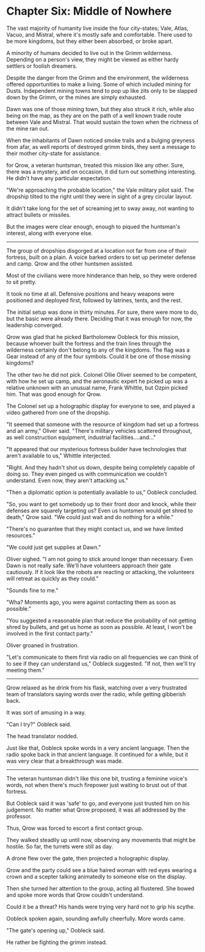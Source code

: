 # Chapter Six: Middle of Nowhere

The vast majority of humanity live inside the four city-states; Vale, Atlas, Vacuo, and Mistral, where it's mostly safe and comfortable. There used to be more kingdoms, but they either been absorbed, or broke apart.

A minority of humans decided to live out in the Grimm wilderness. Depending on a person's view, they might be viewed as either hardy settlers or foolish dreamers.

Despite the danger from the Grimm and the environment, the wilderness offered opportunities to make a living. Some of which included mining for Dusts. Independent mining towns tend to pop up like zits only to be slapped down by the Grimm, or the mines are simply exhausted.

Dawn was one of those mining town, but they also struck it rich, while also being on the map, as they are on the path of a well known trade route between Vale and Mistral. That would sustain the town when the richness of the mine ran out.

When the inhabitants of Dawn noticed smoke trails and a bulging greyness from afar, as well reports of destroyed grimm birds, they sent a message to their mother city-state for assistance.

for Qrow, a veteran huntsman, treated this mission like any other. Sure, there was a mystery, and on occasion, it did turn out something interesting. He didn't have any particular expectation.

"We're approaching the probable location," the Vale military pilot said. The dropship tilted to the right until they were in sight of a grey circular layout.

It didn't take long for the set of screaming jet to sway away, not wanting to attract bullets or missiles.

But the images were clear enough, enough to piqued the huntsman's interest, along with everyone else.

***

The group of dropships disgorged at a location not far from one of their fortress, built on a plain. A voice barked orders to set up perimeter defense and camp. Qrow and the other huntsmen assisted.

Most of the civilians were more hinderance than help, so they were ordered to sit pretty.

It took no time at all. Defensive positions and heavy weapons were positioned and deployed first, followed by latrines, tents, and the rest.

The initial setup was done in thirty minutes. For sure, there were more to do, but the basic were already there. Deciding that it was enough for now, the leadership converged.

Qrow was glad that he picked Bartholomew Oobleck for this mission, because whoever built the fortress and the train lines through the wilderness certainly don't belong to any of the kingdoms. The flag was a Gear instead of any of the four symbols. Could it be one of those missing kingdoms?

The other two he did not pick. Colonel Ollie Oliver seemed to be competent, with how he set up camp, and the aeronautic expert he picked up was a relative unknown with an unusual name, Frank Whittle, but Ozpin picked him. That was good enough for Qrow.

The Colonel set up a holographic display for everyone to see, and played a video gathered from one of the dropship.

"It seemed that someone with the resource of kingdom had set up a fortress and an army," Oliver said. "There's military vehicles scattered throughout, as well construction equipment, industrial facilities....and..."

"It appeared that our mysterious fortress builder have technologies that aren't available to us," Whittle interjected.

"Right. And they hadn't shot us down, despite being completely capable of doing so. They even pinged us with communication we couldn't understand. Even now, they aren't attacking us."

"Then a diplomatic option is potentially available to us," Oobleck concluded.

"So, you want to get somebody up to their front door and knock, while their defenses are squarely targeting us? Even us huntsmen would get shred to death," Qrow said. "We could just wait and do nothing for a while."

"There's no guarantee that they might contact us, and we have limited resources."

"We could just get supplies at Dawn."

Oliver sighed. "I am not going to stick around longer than necessary. Even Dawn is not really safe. We'll have volunteers approach their gate cautiously. If it look like the robots are reacting or attacking, the volunteers will retreat as quickly as they could."

"Sounds fine to me."

"Wha? Moments ago, you were against contacting them as soon as possible."

"You suggested a reasonable plan that reduce the probability of not getting shred by bullets, and get us home as soon as possible. At least, I won't be involved in the first contact party."

Oliver groaned in frustration.

"Let's communicate to them first via radio on all frequencies we can think of to see if they can understand us," Oobleck suggested. "If not, then we'll try meeting them."

***

Qrow relaxed as he drink from his flask, watching over a very frustrated team of translators saying words over the radio, while getting gibberish back.

It was sort of amusing in a way.

"Can I try?" Oobleck said.

The head translator nodded.

Just like that, Oobleck spoke words in a very ancient language. Then the radio spoke back in that ancient language. It continued for a while, but it was very clear that a breakthrough was made.

***

The veteran huntsman didn't like this one bit, trusting a feminine voice's words, not when there's much firepower just waiting to brust out of that fortress.

But Oobleck said it was 'safe' to go, and everyone just trusted him on his judgement. No matter what Qrow proposed, it was all addressed by the professor.

Thus, Qrow was forced to escort a first contact group.

They walked steadily up until now, observing any movements that might be hostile. So far, the turrets were still as day.

A drone flew over the gate, then projected a holographic display.

Qrow and the party could see a blue haired woman with red eyes wearing a crown and a scepter talking animatedly to someone else on the display.

Then she turned her attention to the group, acting all flustered. She bowed and spoke more words that Qrow couldn't understand.

Could it be a threat? His hands were trying very hard not to grip his scythe.

Oobleck spoken again, sounding awfully cheerfully. More words came.

"The gate's opening up," Oobleck said.

He rather be fighting the grimm instead.
